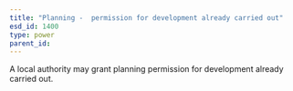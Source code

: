 ```yaml
---
title: "Planning -  permission for development already carried out"
esd_id: 1400
type: power
parent_id:  
---
```


A local authority may grant planning permission for development already carried out.

